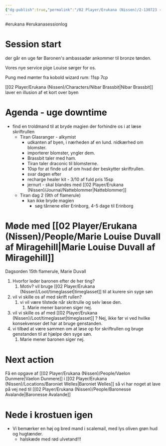 ```yaml
---
{"dg-publish":true,"permalink":"/02 Player/Erukana (Nissen)/2-130723 - Changer of time session 2/"}
---
```


#erukana #erukanasessionlog 

# Session start 
der går en uge før Baronen's ambassadør ankommer til bronze tønden.

Vores nye service pige Louise sørger for os.

Pung med mønter fra kobold wizard rum:  11sp 7cp 

[[02 Player/Erukana (Nissen)/Characters/Nibar Brassbit\|Nibar Brassbit]]  laver en illusion af et kort over byen 

# Agenda - uge downtime 
- find en troldmand til at bryde magien der forhindre os i at læse skriftrullen
	- Tiran Glasranger - alkymist
		- udkanten af byen, i nærheden af en lund. nidkærhed om blomster. 
		- importerer blomster, yngler dem.
		- Brassbit taler med ham. 
		- Tiran taler draconic til blomsterne.
		- 10sp for at finde ud af om hvad der beskytter skriftrullen. 
		- svar dagen efter 
		- recharge healer kit - 3/10 af fuld pris 15sp
		- jernurt - skal blandes med [[02 Player/Erukana (Nissen)/Journal/Natteblommer\|Natteblommer]] 
	- Tiran dag 2 (9th of flamerule)
		- kan ikke bryde magien 
			- søg tårnene eller Erinborg, 4-5 dage til Erinborg 

# Møde med [[02 Player/Erukana (Nissen)/People/Marie Louise Duvall af Miragehill\|Marie Louise Duvall af Miragehill]]

Dagsorden 15th flamerule, Marie Duvall 

1. Hvorfor leder baronen efter de her ting? 
	1. Motiv? vil bruge [[02 Player/Erukana (Nissen)/Loot/timeglasset\|timeglasset]] til at kurere sin syge søn 
2. vil vi skille os af med skrift rullen? 
	1. vi vil være tilstede når skritrulle og selv læse den. 
		1. Marie mener baronen siger nej.
3. vil vi skille os af med [[02 Player/Erukana (Nissen)/Loot/timeglasset\|timeglasset]] ? Nej, ikke før vi ved hvilke konsekvenser det har at bruge genstanden.
4. vi tilbød at være sammen om at løse op for skriftrullen og bruge genstanden til at hjælpe den syge søn.
	1. Marie mener baronen siger nej.

# Next action 
Få en opgave af [[02 Player/Erukana (Nissen)/People/Vaelon Dunmere\|Vaelon Dunmere]] i [[02 Player/Erukana (Nissen)/Locations/Baroniet Welles\|Baroniet Welles]] så vi har noget at lave på vej ned til [[02 Player/Erukana (Nissen)/People/Baronesse Avalande\|Baronesse Avalande]] 

# Nede i krostuen igen 

- Vi bemærker en høj og bred mand i scalemail, med lys oliven grøn hud og hugtænder.
	- halskæde med rød ulvetand!!!